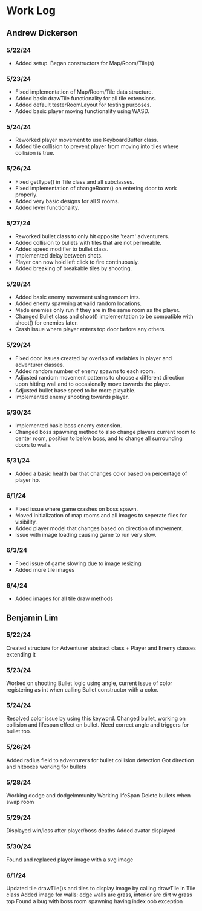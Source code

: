 # Work Log

## Andrew Dickerson

### 5/22/24

 - Added setup. Began constructors for Map/Room/Tile(s)

### 5/23/24

 - Fixed implementation of Map/Room/Tile data structure.
 - Added basic drawTile functionality for all tile extensions.
 - Added default testerRoomLayout for testing purposes.
 - Added basic player moving functionality using WASD.

### 5/24/24

 - Reworked player movement to use KeyboardBuffer class.
 - Added tile collision to prevent player from moving into tiles where collision is true.

### 5/26/24

- Fixed getType() in Tile class and all subclasses. 
- Fixed implementation of changeRoom() on entering door to work properly. 
- Added very basic designs for all 9 rooms.
- Added lever functionality.

### 5/27/24

- Reworked bullet class to only hit opposite 'team' adventurers. 
- Added collision to bullets with tiles that are not permeable.
- Added speed modifier to bullet class.
- Implemented delay between shots. 
- Player can now hold left click to fire continuously.
- Added breaking of breakable tiles by shooting.

### 5/28/24

- Added basic enemy movement using random ints.
- Added enemy spawning at valid random locations.
- Made enemies only run if they are in the same room as the player.
- Changed Bullet class and shoot() implementation to be compatible with shoot() for enemies later.
- Crash issue where player enters top door before any others.

### 5/29/24

- Fixed door issues created by overlap of variables in player and adventurer classes.
- Added random number of enemy spawns to each room. 
- Adjusted random movement patterns to choose a different direction upon hitting wall and to occasionally move towards the player.
- Adjusted bullet base speed to be more playable.
- Implemented enemy shooting towards player.

### 5/30/24

- Implemented basic boss enemy extension.
- Changed boss spawning method to also change players current room to center room, position to below boss, and to change all surrounding doors to walls.

### 5/31/24

- Added a basic health bar that changes color based on percentage of player hp.

### 6/1/24

- Fixed issue where game crashes on boss spawn. 
- Moved initialization of map rooms and all images to seperate files for visibility.
- Added player model that changes based on direction of movement.
- Issue with image loading causing game to run very slow.

### 6/3/24

- Fixed issue of game slowing due to image resizing
- Added more tile images


### 6/4/24

- Added images for all tile draw methods


## Benjamin Lim

### 5/22/24

Created structure for Adventurer abstract class + Player and Enemy classes extending it

### 5/23/24

Worked on shooting Bullet logic using angle, current issue of color registering as int when calling Bullet constructor with a color. 

### 5/24/24

Resolved color issue by using this keyword. Changed bullet, working on collision and lifespan effect on bullet. Need correct angle and triggers for bullet too.

### 5/26/24

Added radius field to adventurers for bullet collision detection
Got direction and hitboxes working for bullets

### 5/28/24

Working dodge and dodgeImmunity
Working lifeSpan
Delete bullets when swap room

### 5/29/24

Displayed win/loss after player/boss deaths
Added avatar displayed

### 5/30/24

Found and replaced player image with a svg image

### 6/1/24

Updated tile drawTile()s and tiles to display image by calling drawTile in Tile class
Added image for walls: edge walls are grass, interior are dirt w grass top
Found a bug with boss room spawning having index oob exception
